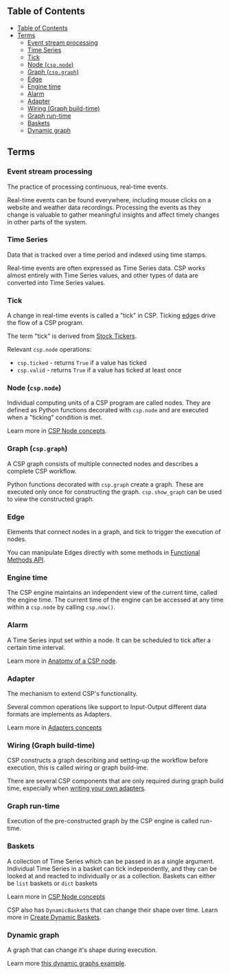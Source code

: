 ## Table of Contents

- [Table of Contents](#table-of-contents)
- [Terms](#terms)
  - [Event stream processing](#event-stream-processing)
  - [Time Series](#time-series)
  - [Tick](#tick)
  - [Node (`csp.node`)](#node-cspnode)
  - [Graph (`csp.graph`)](#graph-cspgraph)
  - [Edge](#edge)
  - [Engine time](#engine-time)
  - [Alarm](#alarm)
  - [Adapter](#adapter)
  - [Wiring (Graph build-time)](#wiring-graph-build-time)
  - [Graph run-time](#graph-run-time)
  - [Baskets](#baskets)
  - [Dynamic graph](#dynamic-graph)

## Terms

### Event stream processing

The practice of processing continuous, real-time events.

Real-time events can be found everywhere, including mouse clicks on a website and weather data recordings. Processing the events as they change is valuable to gather meaningful insights and affect timely changes in other parts of the system.

### Time Series

Data that is tracked over a time period and indexed using time stamps.

Real-time events are often expressed as Time Series data. CSP works almost entirely with Time Series values, and other types of data are converted into Time Series values.

### Tick

A change in real-time events is called a "tick" in CSP.
Ticking [edge](#edge)s drive the flow of a CSP program.

The term "tick" is derived from [Stock Tickers](https://en.wikipedia.org/wiki/Ticker_symbol).

Relevant `csp.node` operations:

- `csp.ticked` - returns `True` if a value has ticked
- `csp.valid` - returns `True` if a value has ticked at least once

### Node (`csp.node`)

Individual computing units of a CSP program are called nodes. They are defined as Python functions decorated with `csp.node` and are executed when a "ticking" condition is met.

Learn more in [CSP Node concepts](https://github.com/Point72/csp/wiki/CSP-Node).

### Graph (`csp.graph`)

A CSP graph consists of multiple connected nodes and describes a complete CSP workflow.

Python functions decorated with `csp.graph` create a graph. These are executed only once for constructing the graph. `csp.show_graph` can be used to view the constructed graph.

### Edge

Elements that connect nodes in a graph, and tick to trigger the execution of nodes.

You can manipulate Edges directly with some methods in [Functional Methods API](https://github.com/Point72/csp/wiki/Functional-Methods-API).

### Engine time

The CSP engine maintains an independent view of the current time, called the engine time. The current time of the engine can be accessed at any time within a `csp.node` by calling `csp.now()`.

### Alarm

A Time Series input set within a node. It can be scheduled to tick after a certain time interval.

Learn more in [Anatomy of a CSP node](https://github.com/Point72/csp/wiki/CSP-Node#anatomy-of-a-cspnode).

### Adapter

The mechanism to extend CSP's functionality.

Several common operations like support to Input-Output different data formats are implements as Adapters.

Learn more in [Adapters concepts](https://github.com/Point72/csp/wiki/Adapters)

### Wiring (Graph build-time)

CSP constructs a graph describing and setting-up the workflow before execution, this is called wiring or graph build-ime.

There are several CSP components that are only required during graph build time, especially when [writing your own adapters](https://github.com/Point72/csp/wiki/Write-Historical-Input-Adapters).

### Graph run-time

Execution of the pre-constructed graph by the CSP engine is called run-time.

### Baskets

A collection of Time Series which can be passed in as a single argument. Individual Time Series in a basket can tick independently, and they can be looked at and reacted to individually or as a collection. Baskets can either be `list` baskets or `dict` baskets

Learn more in [CSP Node concepts](https://github.com/Point72/csp/wiki/CSP-Node#basket-inputs)

CSP also has `DynamicBasket`s that can change their shape over time. Learn more in [Create Dynamic Baskets](https://github.com/Point72/csp/wiki/Create-Dynamic-Baskets).

### Dynamic graph

A graph that can change it's shape during execution.

Learn more [this dynamic graphs example](https://github.com/Point72/csp/blob/main/examples/06_advanced/e1_dynamic.py).
